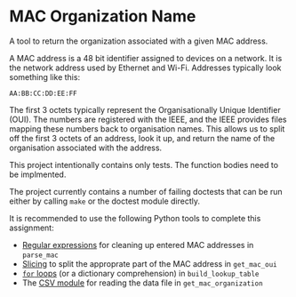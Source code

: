 MAC Organization Name
=====================

A tool to return the organization associated with a given MAC address.

A MAC address is a 48 bit identifier assigned to devices on a network. It is the network address used by Ethernet and Wi-Fi. Addresses typically look something like this:

    AA:BB:CC:DD:EE:FF

The first 3 octets typically represent the Organisationally Unique Identifier (OUI). The numbers are registered with the IEEE, and the IEEE provides files mapping these numbers back to organisation names. This allows us to split off the first 3 octets of an address, look it up, and return the name of the organisation associated with the address.

This project intentionally contains only tests. The function bodies need to be implmented.

The project currently contains a number of failing doctests that can be run either by calling `make` or the doctest module directly.

It is recommended to use the following Python tools to complete this assignment:

- [Regular expressions](https://www.py4e.com/html3/11-regex) for cleaning up entered MAC addresses in `parse_mac`
- [Slicing](https://www.py4e.com/html3/06-strings#string-slices) to split the approprate part of the MAC address in `get_mac_oui`
- [`for` loops](https://www.py4e.com/html3/05-iterations#definite-loops-using-for) (or a dictionary comprehension) in `build_lookup_table`
- The [CSV module](https://docs.python.org/3/library/csv.html) for reading the data file in `get_mac_organization`
